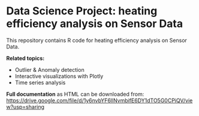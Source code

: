 # Data Science Project: heating efficiency analysis on Sensor Data
This repository contains R code for heating efficiency analysis on Sensor Data.

**Related topics:**
- Outlier & Anomaly detection
- Interactive visualizations with Plotly
- Time series analysis

**Full documentation** as HTML can be downloaded from: https://drive.google.com/file/d/1y6nvbYF6llNvmbifE6DY1dTO5G0CPiQV/view?usp=sharing 
